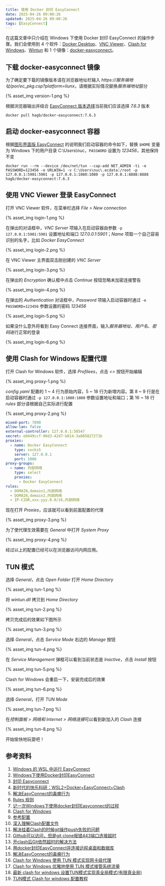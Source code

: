 ```yaml
---
title: 使用 Docker 封印 EasyConnect
date: 2025-04-26 09:00:26
updated: 2025-04-26 09:00:26
tags: [EasyConnect]
---
```


在这篇文章中只介绍在 Windows 下使用 Docker 封印 EasyConnect 的操作步骤。我们会使用到 4 个软件：[Docker Desktop](https://www.docker.com/products/docker-desktop/)、[VNC Viewer](https://www.realvnc.com/en/connect/download/viewer/)、[Clash for Windows](https://archive.org/download/clash_for_windows_pkg)、[Wintun](https://www.wintun.net/) 和 1 个镜像：[docker-easyconnect](https://github.com/docker-easyconnect/docker-easyconnect)。

<!-- more -->

## 下载 docker-easyconnect 镜像

为了确定要下载的镜像版本请在浏览器地址栏输入 *https://服务端地址/por/ec_pkg.csp?platform=liunx*，请根据实际情况替换*服务端地址*部分

{% asset_img version-1.png %}

根据浏览器输出并结合 [EasyConnect 版本选择](https://github.com/docker-easyconnect/docker-easyconnect/blob/master/doc/usage.md#easyconnect-%E7%89%88%E6%9C%AC%E9%80%89%E6%8B%A9)当前我们应该选择 *7.6.3* 版本

```shell
docker pull hagb/docker-easyconnect:7.6.3
```

## 启动 docker-easyconnect 容器

根据[图形界面版 EasyConnect](https://github.com/docker-easyconnect/docker-easyconnect#%E5%9B%BE%E5%BD%A2%E7%95%8C%E9%9D%A2%E7%89%88-easyconnectx86amd64arm64mips64el-%E6%9E%B6%E6%9E%84) 的说明我们启动容器的命令如下，替换 `$HOME` 变量为 Windows 下的用户目录 *C:\Users\nuc*，`PASSWORD` 设置为 *123456*，其他保持不变

```shell
docker run --rm --device /dev/net/tun --cap-add NET_ADMIN -ti -e PASSWORD=123456 -e URLWIN=1 -v C:\Users\nuc\.ecdata:/root -p 127.0.0.1:5901:5901 -p 127.0.0.1:1080:1080 -p 127.0.0.1:8888:8888 hagb/docker-easyconnect:7.6.3
```

## 使用 VNC Viewer 登录 EasyConnect

打开 VNC Viewer 软件，在菜单栏选择 *File > New connection*

{% asset_img login-1.png %}

在弹出的对话框中，*VNC Server* 项输入在启动容器由参数 `-p 127.0.0.1:5901:5901` 设置地址和端口 *127.0.0.1:5901*；*Name* 项取一个自己容易识别的名字，比如 *Docker EasyConnect*

{% asset_img login-2.png %}

在 VNC Viewer 主界面双击刚创建的 *VNC Server*

{% asset_img login-3.png %}

在弹出的 *Encryption* 确认框中点击 *Continue* 按钮忽略未加密连接警告

{% asset_img login-4.png %}

在弹出的 *Authentication* 对话框中，*Password* 项输入启动容器时通过 `-e PASSWORD=123456` 参数设置的密码 *123456*

{% asset_img login-5.png %}

如果没什么意外将看到 Easy Connect 连接界面，输入*服务器地址*、*用户名*、*密码*进行正常的登录

{% asset_img login-6.png %}

## 使用 Clash for Windows 配置代理

打开 Clash for Windows 软件，选择 *Profilees*，点击 *<>* 按钮开始编辑

{% asset_img proxy-1.png %}

*config.yaml* 配置的 1 ~ 4 行为原始内容，5 ~ 18 行为新增内容。第 8 ~ 9 行是在启动容器时通过 `-p 127.0.0.1:1080:1080` 参数设置地址和端口；第 16 ~ 18 行 *rules* 部分请根据自己实际进行配置

{% asset_img proxy-2.png %}

```yaml
mixed-port: 7890
allow-lan: false
external-controller: 127.0.0.1:58547
secret: e0449ccf-90d3-42d7-b814-3a885827271b
proxies:
  - name: Docker EasyConnect
    type: socks5
    server: 127.0.0.1
    port: 1080
proxy-groups:
  - name: 内部网络
    type: select
    proxies:
      - Docker EasyConnect
rules:
  - DOMAIN,domain1,内部网络
  - DOMAIN,domain2,内部网络
  - IP-CIDR,xxx.yyy.0.0/16,内部网络
```

现在打开 *Proxies*，应该就可以看到前面配置的代理

{% asset_img proxy-3.png %}

为了使代理生效需要在 *General* 中打开 *System Proxy*

{% asset_img proxy-4.png %}

经过以上的配置已经可以在浏览器访问内网应用。

## TUN 模式

选择 *General*，点击 *Open Folder* 打开 *Home Directory*

{% asset_img tun-1.png %}

将 *wintun.dll* 拷贝到 *Home Directory*

{% asset_img tun-2.png %}

拷贝完成后的效果如下图所示

{% asset_img tun-3.png %}

选择 *General*，点击 *Service Mode* 右边的 *Manage* 按钮

{% asset_img tun-4.png %}

在 *Service Management* 弹框可以看到当前状态是 *Inactive*，点击 *Install* 按钮

{% asset_img tun-5.png %}

Clash for Windows 会重启一下，安装完成后的效果

{% asset_img tun-6.png %}

选择 *General*，打开 *TUN Mode*

{% asset_img tun-7.png %}

在*控制面板 > 网络和 Internet > 网络连接*可以看到新加入的 *Clash* 连接

{% asset_img tun-8.png %}

开始愉快地玩耍吧！

## 参考资料

1. [Windows 的 WSL 中运行 EasyConnect](https://blog.csdn.net/zz153417230/article/details/134491639)
2. [Windows下使用Docker封印EasyConnect](https://coast23.github.io/2025/03/01/Windows%E4%B8%8B%E4%BD%BF%E7%94%A8Docker%E5%B0%81%E5%8D%B0EasyConnect/)
3. [封印 Easyconnect](https://blog.ning.moe/posts/fuck-easyconnect/)
4. [新时代的快乐科研：WSL2+Docker+EasyConnect+Clash](https://zhuanlan.zhihu.com/p/485984805)
5. [解决EasyConnect的毒瘤行为](https://vccv.cc/article/docker-easyconnect.html)
6. [Rules 规则](https://a76yyyy.github.io/clash/zh_CN/configuration/rules.html)
7. [记一次Windows下使用docker封印Easyconnect的过程](https://zhuanlan.zhihu.com/p/679435342)
8. [Clash for Windows](https://cfw.tigr.icu/)
9. [参考配置](https://a76yyyy.github.io/clash/zh_CN/configuration/configuration-reference.html)
10. [深入理解Clash配置文件](https://vpsgongyi.com/p/2396/)
11. [解决挂着Clash的时候git操作push失败的问题](https://blog.csdn.net/Naylor_5/article/details/135648311)
12. [Github可以访问，但是git clone报错443端口连接超时](https://blog.csdn.net/caiji00001/article/details/142302401)
13. [开clash后Git依然超时的解决方法](https://www.yoojia.com/article/10074187826780876479.html)
14. [用docker封印EasyConnect并连接远程桌面和数据库](https://zhuanlan.zhihu.com/p/389894063)
15. [解决EasyConnect的毒瘤行为](https://vccv.cc/article/docker-easyconnect.html)
16. [Clash for Windows 使用 TUN 模式实现网卡级代理](https://note.chilfish.top/blogs/2023/CFW_TUN.html)
17. [Clash for Windows 优雅地使用 TUN 模式接管系统流量](https://blog.dejavu.moe/posts/cfw-tun/)
18. [最新 clash for windows 设置TUN模式实现真全局模式(有限真全局)](https://doc.miyun.app/app/clash-for-windows-tun/)
19. [TUN模式 Clash for windows 配置教程](https://dp0d.github.io/clashtun/)
